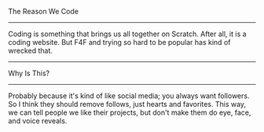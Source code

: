 The Reason We Code
___
Coding is something that brings us all together on Scratch. After all, it is a coding website. But F4F and trying so hard to be popular has kind of wrecked that.
___
Why Is This?
___
Probably because it's kind of like social media; you always want followers. So I think they should remove follows, just hearts and favorites. This way, we can tell people we like their projects, but don't make them do eye, face, and voice reveals.
